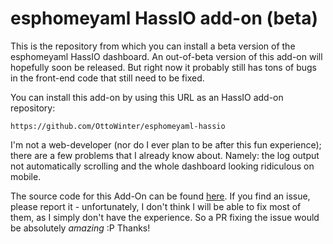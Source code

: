 # esphomeyaml HassIO add-on (beta)

This is the repository from which you can install a beta version of the
esphomeyaml HassIO dashboard. An out-of-beta version of this add-on will hopefully soon be released. But right now it probably still has tons of bugs in the front-end code that still need to be fixed.

You can install this add-on by using this URL as an HassIO add-on repository:

```
https://github.com/OttoWinter/esphomeyaml-hassio
```

I'm not a web-developer (nor do I ever plan to be after this fun experience); there are a few problems that I already know about. Namely: the log output not automatically scrolling and the whole dashboard looking ridiculous on mobile.

The source code for this Add-On can be found [here](https://github.com/OttoWinter/esphomeyaml/tree/master/esphomeyaml/hassio). If you find an issue, please report it - unfortunately, I don't think I will be able to fix most of them, as I simply don't have the experience. So a PR fixing the issue would be absolutely *amazing* :P Thanks!
